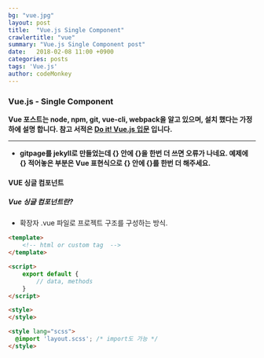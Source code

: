 ```yaml
---
bg: "vue.jpg"
layout: post
title:  "Vue.js Single Component"
crawlertitle: "vue"
summary: "Vue.js Single Component post"
date:   2018-02-08 11:00 +0900
categories: posts
tags: 'Vue.js'
author: codeMonkey
---
```


### Vue.js - Single Component ###

**Vue 포스트는 node, npm, git, vue-cli, webpack을 알고 있으며, 설치 했다는 가정하에 설명 합니다. 참고 서적은 [Do it! Vue.js 입문](http://www.yes24.com/24/Goods/58206961?Acode=101&) 입니다.**

---
- **gitpage를 jekyll로 만들었는데 {} 안에 {}을 한번 더 쓰면 오류가 나네요. 예제에 {} 적어놓은 부분은 Vue 표현식으로 {} 안에 {}를 한번 더 해주세요.**

#### VUE 싱글 컴포넌트 ####

##### Vue 싱글 컴포넌트란? #####

- 확장자 .vue 파일로 프로젝트 구조를 구성하는 방식.

``` html
<template>
	<!-- html or custom tag  -->
</template>

<script>
	export default {
		// data, methods
	}
</script>

<style>
</style>
```

``` html
<style lang="scss">
  @import 'layout.scss'; /* import도 가능 */
</style>
```
